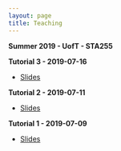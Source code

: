 ```yaml
---
layout: page
title: Teaching
---
```


**Summer 2019 - UofT - STA255**

**Tutorial 3 - 2019-07-16**
- <a href="https://daveveitch.github.io/teaching/2019S-STA255/Tutorial3.pdf">Slides</a>

**Tutorial 2 - 2019-07-11**
- <a href="https://daveveitch.github.io/teaching/2019S-STA255/Tutorial2.pdf">Slides</a>

**Tutorial 1 - 2019-07-09**
- <a href="https://daveveitch.github.io/teaching/2019S-STA255/Tutorial1.pdf">Slides</a>
